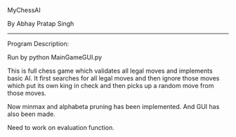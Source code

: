 MyChessAI

By Abhay Pratap Singh

-----------------------------------------------------------------------------------------------------------------------------------
Program Description:

Run by python MainGameGUI.py

This is full chess game which validates all legal moves and implements basic AI. 
It first searches for all legal moves and then ignore those moves which put its own king in check and then picks up a random move from those moves.

Now minmax and alphabeta pruning has been implemented. And GUI has also been made.

Need to work on evaluation function.
